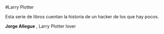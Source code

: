 #Larry Plotter

Esta serie de libros cuentan la historia de un hacker de los que hay pocos.

**Jorge Allegue** , Larry Plotter lover
